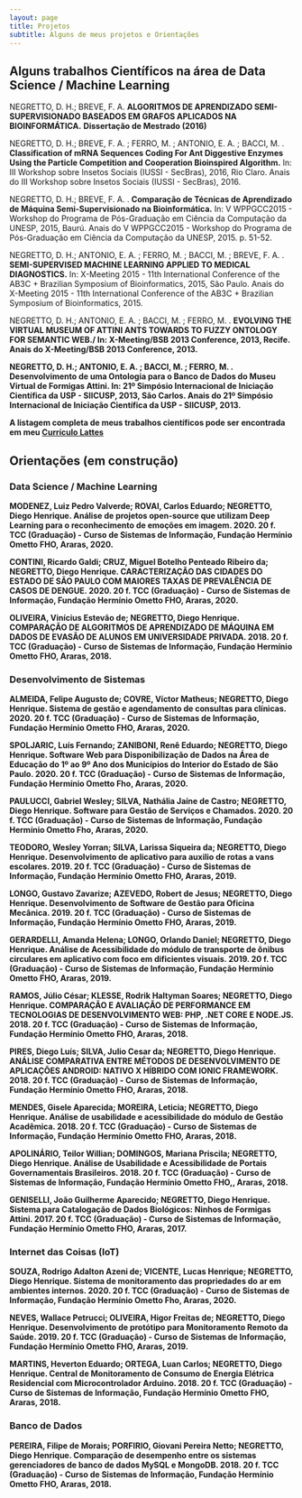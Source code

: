 ```yaml
---
layout: page
title: Projetos
subtitle: Alguns de meus projetos e Orientações
---
```



## Alguns trabalhos Científicos na área de Data Science / Machine Learning

NEGRETTO, D. H.; BREVE, F. A.  <b>ALGORITMOS DE APRENDIZADO SEMI-SUPERVISIONADO BASEADOS EM GRAFOS APLICADOS NA BIOINFORMÁTICA.</b> <b>Dissertação de Mestrado (2016)</b>

NEGRETTO, D. H.; BREVE, F. A. ; FERRO, M. ; ANTONIO, E. A. ; BACCI, M. . <b>Classification of mRNA Sequences Coding For Ant Diggestive Enzymes Using the Particle Competition and Cooperation Bioinspired Algorithm.</b> In: III Workshop sobre Insetos Sociais (IUSSI - SecBras), 2016, Rio Claro. Anais do III Workshop sobre Insetos Sociais (IUSSI - SecBras), 2016.

NEGRETTO, D. H.; BREVE, F. A. . <b>Comparação de Técnicas de Aprendizado de Máquina Semi-Supervisionado na Bioinformática.</b> In: V WPPGCC2015 - Workshop do Programa de Pós-Graduação em Ciência da Computação da UNESP, 2015, Baurú. Anais do V WPPGCC2015 - Workshop do Programa de Pós-Graduação em Ciência da Computação da UNESP, 2015. p. 51-52.

NEGRETTO, D. H.; ANTONIO, E. A. ; FERRO, M. ; BACCI, M. ; BREVE, F. A. . <b>SEMI-SUPERVISED MACHINE LEARNING APPLIED TO MEDICAL DIAGNOSTICS.</b> In: X-Meeting 2015 - 11th International Conference of the AB3C + Brazilian Symposium of Bioinformatics, 2015, São Paulo. Anais do X-Meeting 2015 - 11th International Conference of the AB3C + Brazilian Symposium of Bioinformatics, 2015.

NEGRETTO, D. H.; ANTONIO, E. A. ; BACCI, M. ; FERRO, M. . <b>EVOLVING THE VIRTUAL MUSEUM OF ATTINI ANTS TOWARDS TO FUZZY ONTOLOGY FOR SEMANTIC WEB./<b> In: X-Meeting/BSB 2013 Conference, 2013, Recife. Anais do X-Meeting/BSB 2013 Conference, 2013.

NEGRETTO, D. H.; ANTONIO, E. A. ; BACCI, M. ; FERRO, M. . <b>Desenvolvimento de uma Ontologia para o Banco de Dados do Museu Virtual de Formigas Attini.</b> In: 21º Simpósio Internacional de Iniciação Científica da USP - SIICUSP, 2013, São Carlos. Anais do 21º Simpósio Internacional de Iniciação Científica da USP - SIICUSP, 2013.


A listagem completa de meus trabalhos científicos pode ser encontrada em meu [Currículo Lattes](http://lattes.cnpq.br/1462039608256628)


## Orientações (em construção)

### Data Science / Machine Learning
MODENEZ, Luiz Pedro Valverde; ROVAI, Carlos Eduardo; NEGRETTO, Diego Henrique. <b>Análise de projetos open-source que utilizam Deep Learning para o reconhecimento de emoções em imagem. </b>2020. 20 f. TCC (Graduação) - Curso de Sistemas de Informação, Fundação Hermínio Ometto FHO, Araras, 2020.

CONTINI, Ricardo Galdi; CRUZ, Miguel Botelho Penteado Ribeiro da; NEGRETTO, Diego Henrique. <b>CARACTERIZAÇÃO DAS CIDADES DO ESTADO DE SÃO PAULO COM MAIORES TAXAS DE PREVALÊNCIA DE CASOS DE DENGUE.</b> 2020. 20 f. TCC (Graduação) - Curso de Sistemas de Informação, Fundação Hermínio Ometto FHO, Araras, 2020.

OLIVEIRA, Vinícius Estevão de; NEGRETTO, Diego Henrique. <b>COMPARAÇÃO DE ALGORITMOS DE APRENDIZADO DE MÁQUINA EM DADOS DE EVASÃO DE ALUNOS EM UNIVERSIDADE PRIVADA.</b> 2018. 20 f. TCC (Graduação) - Curso de Sistemas de Informação, Fundação Hermínio Ometto FHO, Araras, 2018.


### Desenvolvimento de Sistemas
ALMEIDA, Felipe Augusto de; COVRE, Víctor Matheus; NEGRETTO, Diego Henrique. <b>Sistema de gestão e agendamento de consultas para clínicas.</b> 2020. 20 f. TCC (Graduação) - Curso de Sistemas de Informação, Fundação Hermínio Ometto FHO, Araras, 2020.

SPOLJARIC, Luís Fernando; ZANIBONI, Renê Eduardo; NEGRETTO, Diego Henrique. <b>Software Web para Disponibilização de Dados na Área de Educação do 1º ao 9º Ano dos Municípios do Interior do Estado de São Paulo.</b> 2020. 20 f. TCC (Graduação) - Curso de Sistemas de Informação, Fundação Hermínio Ometto Fho, Araras, 2020.

PAULUCCI, Gabriel Wesley; SILVA, Nathália Jaíne de Castro; NEGRETTO, Diego Henrique. <b>Software para Gestão de Serviços e Chamados.</b> 2020. 20 f. TCC (Graduação) - Curso de Sistemas de Informação, Fundação Hermínio Ometto Fho, Araras, 2020.

TEODORO, Wesley Yorran; SILVA, Larissa Siqueira da; NEGRETTO, Diego Henrique. <b>Desenvolvimento de aplicativo para auxilio de rotas a vans escolares.</b> 2019. 20 f. TCC (Graduação) - Curso de Sistemas de Informação, Fundação Hermínio Ometto FHO, Araras, 2019.

LONGO, Gustavo Zavarize; AZEVEDO, Robert de Jesus; NEGRETTO, Diego Henrique.<b> Desenvolvimento de Software de Gestão para Oficina Mecânica.</b> 2019. 20 f. TCC (Graduação) - Curso de Sistemas de Informação, Fundação Hermínio Ometto FHO, Araras, 2019.

GERARDELLI, Amanda Helena; LONGO, Orlando Daniel; NEGRETTO, Diego Henrique. <b>Análise de Acessibilidade do módulo de transporte de ônibus circulares em aplicativo com foco em dificientes visuais.</b> 2019. 20 f. TCC (Graduação) - Curso de Sistemas de Informação, Fundação Hermínio Ometto FHO, Araras, 2019.
 
RAMOS, Júlio César; KLESSE, Rodrik Haltyman Soares; NEGRETTO, Diego Henrique. <b>COMPARAÇÃO E AVALIAÇÃO DE PERFORMANCE EM TECNOLOGIAS DE DESENVOLVIMENTO WEB: PHP, .NET CORE E NODE.JS. </b>2018. 20 f. TCC (Graduação) - Curso de Sistemas de Informação, Fundação Hermínio Ometto FHO, Araras, 2018.

PIRES, Diego Luís; SILVA, Julio Cesar da; NEGRETTO, Diego Henrique. <b>ANÁLISE COMPARATIVA ENTRE MÉTODOS DE DESENVOLVIMENTO DE APLICAÇÕES ANDROID: NATIVO X HÍBRIDO COM IONIC FRAMEWORK. </b>2018. 20 f. TCC (Graduação) - Curso de Sistemas de Informação, Fundação Hermínio Ometto FHO, Araras, 2018.

MENDES, Gisele Aparecida; MOREIRA, Leticia; NEGRETTO, Diego Henrique. <b>Análise de usabilidade e acessibilidade do módulo de Gestão Acadêmica.</b> 2018. 20 f. TCC (Graduação) - Curso de Sistemas de Informação, Fundação Hermínio Ometto FHO, Araras, 2018.

APOLINÁRIO, Teilor Willian; DOMINGOS, Mariana Priscila; NEGRETTO, Diego Henrique. <b>Análise de Usabilidade e Acessibilidade de Portais Governamentais Brasileiros.</b> 2018. 20 f. TCC (Graduação) - Curso de Sistemas de Informação, Fundação Hermínio Ometto FHO,, Araras, 2018.

GENISELLI, João Guilherme Aparecido; NEGRETTO, Diego Henrique. <b>Sistema para Catalogação de Dados Biológicos: Ninhos de Formigas Attini.</b> 2017. 20 f. TCC (Graduação) - Curso de Sistemas de Informação, Fundação Hermínio Ometto FHO, Araras, 2017.


### Internet das Coisas (IoT)
SOUZA, Rodrigo Adalton Azeni de; VICENTE, Lucas Henrique; NEGRETTO, Diego Henrique. <b>Sistema de monitoramento das propriedades do ar em ambientes internos.</b> 2020. 20 f. TCC (Graduação) - Curso de Sistemas de Informação, Fundação Hermínio Ometto Fho, Araras, 2020.

NEVES, Wallace Petrucci; OLIVEIRA, Higor Freitas de; NEGRETTO, Diego Henrique. <b>Desenvolvimento de protótipo para Monitoramento Remoto da Saúde. </b>2019. 20 f. TCC (Graduação) - Curso de Sistemas de Informação, Fundação Hermínio Ometto FHO, Araras, 2019.

MARTINS, Heverton Eduardo; ORTEGA, Luan Carlos; NEGRETTO, Diego Henrique.<b> Central de Monitoramento de Consumo de Energia Elétrica Residencial com Microcontrolador Arduino.</b> 2018. 20 f. TCC (Graduação) - Curso de Sistemas de Informação, Fundação Hermínio Ometto FHO, Araras, 2018.


### Banco de Dados
PEREIRA, Filipe de Morais; PORFIRIO, Giovani Pereira Netto; NEGRETTO, Diego Henrique. <b>Comparação de desempenho entre os sistemas gerenciadores de banco de dados MySQL e MongoDB.</b> 2018. 20 f. TCC (Graduação) - Curso de Sistemas de Informação, Fundação Hermínio Ometto FHO, Araras, 2018.

